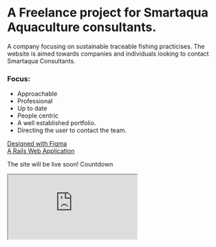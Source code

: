 <h1>A Freelance project for Smartaqua Aquaculture consultants.</h1>
<p>A company focusing on sustainable traceable fishing practicises.
The website is aimed towards companies and individuals looking to contact Smartaqua Consultants.</p>

<h3>Focus:</h3>
<ul> 
<li>Approachable</li>
<li>Professional</li>
<li>Up to date</li>
<li>People centric</li>
<li>A well established portfolio.</li>
<li>Directing the user to contact the team.</li>
</ul>

<a href="https://www.figma.com/file/BeCOVA9uNoD9LXvsoXHam8/Smart-Aqua?type=design&node-id=6-4&mode=design&t=S2WC12dbDRdw920R-0">Designed with Figma </a> 
<br>
<a href="">A Rails Web Application</a>

The site will be live soon! 
Countdown

<iframe src="https://cdn.rawgit.com/sarathsaleem/countdownjs/master/countdown.html?eventDate=2024-02-29"></iframe>
